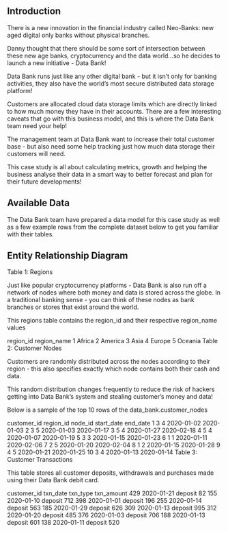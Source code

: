 Introduction
-

There is a new innovation in the financial industry called Neo-Banks: new aged digital only banks without physical branches.

Danny thought that there should be some sort of intersection between these new age banks, cryptocurrency and the data world…so he decides to launch a new initiative - Data Bank!

Data Bank runs just like any other digital bank - but it isn’t only for banking activities, they also have the world’s most secure distributed data storage platform!

Customers are allocated cloud data storage limits which are directly linked to how much money they have in their accounts. There are a few interesting caveats that go with this business model, and this is where the Data Bank team need your help!

The management team at Data Bank want to increase their total customer base - but also need some help tracking just how much data storage their customers will need.

This case study is all about calculating metrics, growth and helping the business analyse their data in a smart way to better forecast and plan for their future developments!

Available Data
-

The Data Bank team have prepared a data model for this case study as well as a few example rows from the complete dataset below to get you familiar with their tables.

Entity Relationship Diagram
-



Table 1: Regions

Just like popular cryptocurrency platforms - Data Bank is also run off a network of nodes where both money and data is stored across the globe. In a traditional banking sense - you can think of these nodes as bank branches or stores that exist around the world.

This regions table contains the region_id and their respective region_name values

region_id	region_name
1	Africa
2	America
3	Asia
4	Europe
5	Oceania
Table 2: Customer Nodes

Customers are randomly distributed across the nodes according to their region - this also specifies exactly which node contains both their cash and data.

This random distribution changes frequently to reduce the risk of hackers getting into Data Bank’s system and stealing customer’s money and data!

Below is a sample of the top 10 rows of the data_bank.customer_nodes

customer_id	region_id	node_id	start_date	end_date
1	3	4	2020-01-02	2020-01-03
2	3	5	2020-01-03	2020-01-17
3	5	4	2020-01-27	2020-02-18
4	5	4	2020-01-07	2020-01-19
5	3	3	2020-01-15	2020-01-23
6	1	1	2020-01-11	2020-02-06
7	2	5	2020-01-20	2020-02-04
8	1	2	2020-01-15	2020-01-28
9	4	5	2020-01-21	2020-01-25
10	3	4	2020-01-13	2020-01-14
Table 3: Customer Transactions

This table stores all customer deposits, withdrawals and purchases made using their Data Bank debit card.

customer_id	txn_date	txn_type	txn_amount
429	2020-01-21	deposit	82
155	2020-01-10	deposit	712
398	2020-01-01	deposit	196
255	2020-01-14	deposit	563
185	2020-01-29	deposit	626
309	2020-01-13	deposit	995
312	2020-01-20	deposit	485
376	2020-01-03	deposit	706
188	2020-01-13	deposit	601
138	2020-01-11	deposit	520

